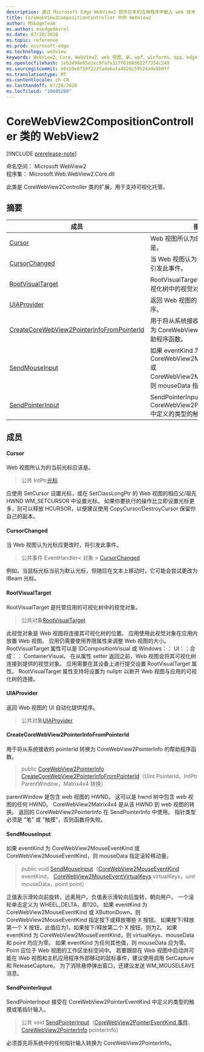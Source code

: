 ```yaml
---
description: 通过 Microsoft Edge WebView2 控件在本机应用程序中嵌入 web 技术（HTML、CSS 和 JavaScript）
title: CoreWebView2CompositionController 中的 WebView2
author: MSEdgeTeam
ms.author: msedgedevrel
ms.date: 07/20/2020
ms.topic: reference
ms.prod: microsoft-edge
ms.technology: webview
keywords: WebView2、Core、WebView2、web 视图、新、wpf、winforms、app、edge、CoreWebView2、CoreWebView2Controller、浏览器控件、边缘 html、、浏览器控件、边缘 html、WebView2
ms.openlocfilehash: 1eb2498e05e2ec9fafa317f6108d022f7354c249
ms.sourcegitcommit: e0cb9e6f59f222fade6afa4829c59524a9a9b9ff
ms.translationtype: MT
ms.contentlocale: zh-CN
ms.lasthandoff: 07/20/2020
ms.locfileid: "10885280"
---
```

# CoreWebView2CompositionController 类的 WebView2 

[!INCLUDE [prerelease-note](../../includes/prerelease-note.md)]

命名空间： Microsoft WebView2 \
程序集： Microsoft.Web.WebView2.Core.dll

此类是 CoreWebView2Controller 类的扩展，用于支持可视化托管。

## 摘要

 成员                        | 描述
--------------------------------|---------------------------------------------
[Cursor](#cursor) | Web 视图所认为的当前光标应该是。
[CursorChanged](#cursorchanged) | 当 Web 视图认为光标应更改时，将引发此事件。
[RootVisualTarget](#rootvisualtarget) | RootVisualTarget 是托管应用的可视化树中的视觉对象。
[UIAProvider](#uiaprovider) | 返回 Web 视图的 UI 自动化提供程序。
[CreateCoreWebView2PointerInfoFromPointerId](#createcorewebview2pointerinfofrompointerid) | 用于将从系统接收的 pointerId 转换为 CoreWebView2PointerInfo 的帮助程序函数。
[SendMouseInput](#sendmouseinput) | 如果 eventKind 为 CoreWebView2MouseEventKind 或 CoreWebView2MouseEventKind，则 mouseData 指定滚轮移动量。
[SendPointerInput](#sendpointerinput) | SendPointerInput 接受在 CoreWebView2PointerEventKind 中定义的类型的触摸或笔指针输入。

## 成员

#### Cursor 

Web 视图所认为的当前光标应该是。

> 公共 IntPtr[光标](#cursor)

应使用 SetCursor 设置光标，或在 SetClassLongPtr 的 Web 视图的相应父/祖先 HWND WM_SETCURSOR 中设置光标。 如果你要执行的操作比立即设置光标更多，则可以释放 HCURSOR，以便建议使用 CopyCursor/DestroyCursor 保留你自己的副本。

#### CursorChanged 

当 Web 视图认为光标应更改时，将引发此事件。

> 公共事件 EventHandler< 对象 > [CursorChanged](#cursorchanged)

例如，当鼠标光标当前为默认光标，但随后在文本上移动时，它可能会尝试更改为 IBeam 光标。

#### RootVisualTarget 

RootVisualTarget 是托管应用的可视化树中的视觉对象。

> 公共对象[RootVisualTarget](#rootvisualtarget)

此视觉对象是 Web 视图将连接其可视化树的位置。 应用使用此视觉对象在应用内放置 Web 视图。 应用仍需要使用界限属性来调整 Web 视图的大小。 RootVisualTarget 属性可以是 IDCompositionVisual 或 Windows：： UI：：合成：： ContainerVisual。 在从属性 setter 返回之前，Web 视图会将其可视化树连接到提供的视觉对象。 应用需要在其设备上进行提交设置 RootVisualTarget 属性。 RootVisualTarget 属性支持将设置为 nullptr 以断开 Web 视图与应用的可视化树的连接。

#### UIAProvider 

返回 Web 视图的 UI 自动化提供程序。

> 公共对象[UIAProvider](#uiaprovider)

#### CreateCoreWebView2PointerInfoFromPointerId 

用于将从系统接收的 pointerId 转换为 CoreWebView2PointerInfo 的帮助程序函数。

> public [CoreWebView2PointerInfo](microsoft-web-webview2-core-corewebview2pointerinfo.md) [CreateCoreWebView2PointerInfoFromPointerId](#createcorewebview2pointerinfofrompointerid)（Uint PointerId，IntPtr ParentWindow，Matrix4x4 转换）

parentWindow 是包含 web 视图的 HWND。 这可以是 hwnd 树中包含 web 视图的任何 HWND。 CoreWebView2Matrix4x4 是从该 HWND 到 web 视图的转换。 返回的 CoreWebView2PointerInfo 在 SendPointerInfo 中使用。 指针类型必须是 "笔" 或 "触摸"，否则函数将失败。

#### SendMouseInput 

如果 eventKind 为 CoreWebView2MouseEventKind 或 CoreWebView2MouseEventKind，则 mouseData 指定滚轮移动量。

> public void [SendMouseInput](#sendmouseinput)（[CoreWebView2MouseEventKind](./namespace-microsoft-web-webview2-core.md) eventKind， [CoreWebView2MouseEventVirtualKeys](./namespace-microsoft-web-webview2-core.md) virtualKeys，uint mouseData，point point）

正值表示滑轮向前旋转，远离用户。负值表示滑轮向后旋转，朝向用户。 一个滚轮单击定义为 WHEEL_DELTA，即120。 如果 eventKind 为 CoreWebView2MouseEventKind 或 XButtonDown，则 CoreWebView2MouseEventKind 指定按下或释放哪些 X 按钮。 如果按下/释放第一个 X 按钮，此值应为1，如果按下/释放第二个 X 按钮，则为2。 如果 eventKind 为 CoreWebView2MouseEventKind，则 virtualKeys、mouseData 和 point 均应为零。 如果 eventKind 为任何其他值，则 mouseData 应为零。 Point 应位于 Web 视图的工作区坐标空间中。 若要跟踪在 Web 视图中启动并可能在 Web 视图和主机应用程序外部移动的鼠标事件，建议使用调用 SetCapture 和 ReleaseCapture。 为了消除悬停弹出窗口，还建议发送 WM_MOUSELEAVE 消息。

#### SendPointerInput 

SendPointerInput 接受在 CoreWebView2PointerEventKind 中定义的类型的触摸或笔指针输入。

> 公共 void [SendPointerInput](#sendpointerinput)（[CoreWebView2PointerEventKind 事件](./namespace-microsoft-web-webview2-core.md)、 [CoreWebView2PointerInfo](microsoft-web-webview2-core-corewebview2pointerinfo.md) pointerInfo）

必须首先将系统中的任何指针输入转换为 CoreWebView2PointerInfo。

